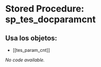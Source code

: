 # Stored Procedure: sp_tes_docparamcnt

## Usa los objetos:
- [[tes_param_cnt]]

*No code available.*
